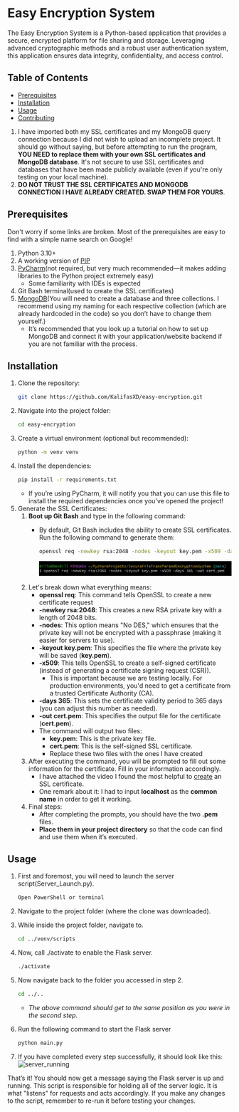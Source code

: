 # Easy Encryption System
The Easy Encryption System is a Python-based application that provides a secure, encrypted platform for file sharing and storage. Leveraging advanced cryptographic methods and a robust user authentication system, this application ensures data integrity, confidentiality, and access control.

## Table of Contents
- [Prerequisites](#prerequisites)
- [Installation](#installation)
- [Usage](#usage)
- [Contributing](#contributing)

1. I have imported both my SSL certificates and my MongoDB query connection because I did not wish to upload an incomplete project. It should go without saying, but before attempting to run the program, **YOU NEED to replace them with your own SSL certificates and MongoDB database**. It's not secure to use SSL certificates and databases that have been made publicly available (even if you're only testing on your local machine).
2. **DO NOT TRUST THE SSL CERTIFICATES AND MONGODB CONNECTION I HAVE ALREADY CREATED. SWAP THEM FOR YOURS**.


## Prerequisites
Don't worry if some links are broken. Most of the prerequisites are easy to find with a simple name search on Google!
1. Python 3.10+
2. A working version of [PIP](https://pypi.org/project/pip/)
3. [PyCharm](https://www.jetbrains.com/pycharm/download/?section=windows)(not required, but very much recommended—it makes adding libraries to the Python project extremely easy)
   - Some familiarity with IDEs is expected
5. Git Bash terminal(used to create the SSL certificates)
6. [MongoDB](https://www.mongodb.com/products/platform/atlas-database)(You will need to create a database and three collections. I recommend using my naming for each respective collection (which are already hardcoded in the code) so you don’t have to change them yourself.)
   - It’s recommended that you look up a tutorial on how to set up MongoDB and connect it with your application/website backend if you are not familiar with the process.

## Installation

1. Clone the repository:
   ```bash
   git clone https://github.com/KalifasXD/easy-encryption.git
2. Navigate into the project folder:
   ```bash
   cd easy-encryption
3. Create a virtual environment (optional but recommended):
   ```bash
   python -m venv venv
4. Install the dependencies:
   ```bash
   pip install -r requirements.txt
   ```
   - If you’re using PyCharm, it will notify you that you can use this file to install the required dependencies once you’ve opened the project!
5. Generate the SSL Certificates:
   1. **Boot up Git Bash** and type in the following command:
      - By default, Git Bash includes the ability to create SSL certificates. Run the following command to generate them:
        
        ```bash
        openssl req -newkey rsa:2048 -nodes -keyout key.pem -x509 -days 365 -out cert.pem
        ```
        ![Example](assets/ssl_creation.jpg)
   3. Let's break down what everything means:
      - **openssl req**: This command tells OpenSSL to create a new certificate request
      - **-newkey rsa:2048**: This creates a new RSA private key with a length of 2048 bits.
      - **-nodes**: This option means "No DES," which ensures that the private key will not be encrypted with a passphrase (making it easier for servers to use).
      - **-keyout key.pem**: This specifies the file where the private key will be saved (**key.pem**).
      - **-x509**:  This tells OpenSSL to create a self-signed certificate (instead of generating a certificate signing request (CSR)).
           - This is important because we are testing locally. For production environments, you'd need to get a certificate from a trusted Certificate Authority (CA).
      - **-days 365**: This sets the certificate validity period to 365 days (you can adjust this number as needed).
      - **-out cert.pem**: This specifies the output file for the certificate (**cert.pem**).
      - The command will output two files:
           - **key.pem**: This is the private key file.
           - **cert.pem**: This is the self-signed SSL certificate.
           - Replace these two files with the ones I have created
   4. After executing the command, you will be prompted to fill out some information for the certificate. Fill in your information accordingly.
      - I have attached the video I found the most helpful to [create](https://www.youtube.com/watch?v=Dci5-OaIGNQ) an SSL certificate.
      - One remark about it: I had to input **localhost** as the **common name** in order to get it working.
   5. Final steps:
      - After completing the prompts, you should have the two **.pem** files.
      - **Place them in your project directory** so that the code can find and use them when it’s executed.


## Usage

1. First and foremost, you will need to launch the server script(Server_Launch.py).
   ```bash
   Open PowerShell or terminal
   
2. Navigate to the project folder (where the clone was downloaded).

3. While inside the project folder, navigate to.
   ```bash
   cd ../venv/scripts
4. Now, call ./activate to enable the Flask server.
   ```bash
   ./activate
5. Now navigate back to the folder you accessed in step 2.
   ```bash
   cd ../..
   ```
   - *The above command should get to the same position as you were in the second step.*

7. Run the following command to start the Flask server
   ```bash
   python main.py
   
8. If you have completed every step successfully, it should look like this:
![server_running](assets/server_running.jpg)

That’s it! You should now get a message saying the Flask server is up and running.
This script is responsible for holding all of the server logic. It is what "listens" for requests and acts accordingly. If you make any changes to the script, remember to re-run it before testing your changes.
